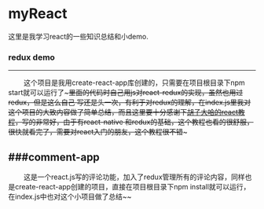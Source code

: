 # myReact
这里是我学习react的一些知识总结和小demo.

### redux demo
--------
&nbsp;&nbsp;&nbsp;&nbsp;&nbsp;&nbsp;&nbsp;&nbsp;这个项目是我用create-react-app库创建的，只需要在项目根目录下npm start就可以运行了~~~里面的代码时自己用js对react-redux的实现，虽然也用过redux，但是这么自己
写还是头一次，有利于对redux的理解，在index.js里我对这个项目的大致内容做了简单总结，而且这里要十分感谢下[胡子大哈的react教程](http://huziketang.com/books/react/)，写的非常好，由于有react-native
和redux的基础，这个教程也看的很舒服，很快就看完了，需要对react入门的朋友，这个教程很不错~~~

###comment-app
------------
&nbsp;&nbsp;&nbsp;&nbsp;&nbsp;&nbsp;&nbsp;&nbsp;这是一个react.js写的评论功能，加入了redux管理所有的评论内容，同样也是create-react-app创建的项目，直接在项目根目录下npm install就可以运行，在index.js中也对这个小项目做了总结~~